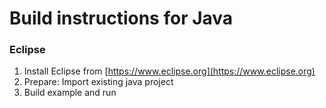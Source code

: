 # Build instructions for Java

### Eclipse

1. Install Eclipse from [https://www.eclipse.org](https://www.eclipse.org)
2. Prepare: Import existing java project
3. Build example and run

